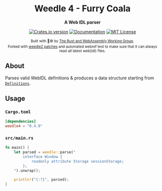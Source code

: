 <div align="center">

  <h1>Weedle 4 - Furry Coala</h1>

  <strong>A Web IDL parser</strong>

  <p>
    <a href="https://crates.io/crates/weedle4"><img src="https://img.shields.io/crates/v/weedle4.svg?style=flat-square" alt="Crates.io version" /></a>
    <a href="https://docs.rs/weedle4"><img src="https://img.shields.io/badge/docs-latest-blue.svg?style=flat-square" alt="Documentation" /></a>
    <a href="LICENSE"><img src="https://img.shields.io/crates/l/weedle4/0.4.0?style=flat-square" alt="MIT License" /></a>
  </p>

  <sub>
  Built with 🦀🕸 by <a href="https://rustwasm.github.io/">The Rust and WebAssembly Working Group</a>.
  <br>
  Forked with <a href="https://github.com/mozilla/uniffi-rs/tree/dc524271245c5f1e6b6113e6c201acb5e21da111/weedle2">weedle2 patches</a> and automated webref test to make sure that it can always read all latest web(idl) files.
  </sub>
</div>

## About

Parses valid WebIDL definitions & produces a data structure starting from
[`Definitions`](https://docs.rs/weedle4/latest/weedle/type.Definitions.html).

## Usage

### `Cargo.toml`

```toml
[dependencies]
weedle4 = "0.4.0"
```

### `src/main.rs`

```rust
fn main() {
    let parsed = weedle::parse("
        interface Window {
            readonly attribute Storage sessionStorage;
        };
    ").unwrap();

    println!("{:?}", parsed);
}
```
